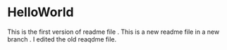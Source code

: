 HelloWorld
==========


This is the first version of readme file . This is a new readme file in a new branch . I edited the old reaqdme file.
